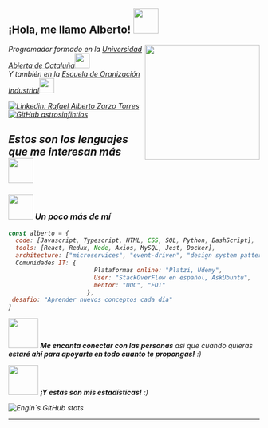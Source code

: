 <h2> ¡Hola, me llamo Alberto! <img src="https://media.giphy.com/media/mGcNjsfWAjY5AEZNw6/giphy.gif" width="50"></h2>
<img align='right' src="https://www.pngkit.com/png/full/41-410975_nerd-glasses-png-nerd-png.png" width="230">
<p><em>Programador formado en la <a href="http://www.uoc.edu">Universidad Abierta de Cataluña</a><img src="https://media.giphy.com/media/fYSnHlufseco8Fh93Z/giphy.gif" width="30"></br>
<em>Y también en la <a href="https://www.eoi.es/">Escuela de Oranización Industrial</a><img src="https://media.giphy.com/media/fYSnHlufseco8Fh93Z/giphy.gif" width="30"></br>
</em></p>

[![Linkedin: Rafael Alberto Zarzo Torres](https://img.shields.io/badge/-AlbertoZarzo-blue?style=flat-square&logo=Linkedin&logoColor=white&link=https://www.linkedin.com/in/albertozarzo/)](https://www.linkedin.com/in/albertozarzo/)
[![GitHub astrosinfintios](https://img.shields.io/github/followers/astrosinfinitos?label=follow&style=social)](https://github.com/astrosinfinitos)

<h2> Estos son los lenguajes que me interesan más <img src="https://giphy.com/gifs/loop-thinking-triple-CaiVJuZGvR8HK" width="50"></h2>


### <img src="https://media.giphy.com/media/VgCDAzcKvsR6OM0uWg/giphy.gif" width="50"> Un poco más de mí  

```javascript
const alberto = {
  code: [Javascript, Typescript, HTML, CSS, SQL, Python, BashScript],
  tools: [React, Redux, Node, Axios, MySQL, Jest, Docker],
  architecture: ["microservices", "event-driven", "design system pattern"],
  Comunidades IT: {
                        Plataformas online: "Platzi, Udemy",
                        User: "StackOverFlow en español, AskUbuntu",
                        mentor: "UOC", "EOI"
                      },
 desafio: "Aprender nuevos conceptos cada día"
}
```

<img src="https://media.giphy.com/media/LnQjpWaON8nhr21vNW/giphy.gif" width="60"> <em><b>Me encanta conectar con las personas</b> asi que cuando quieras <b>estaré ahí para apoyarte en todo cuanto te propongas!</b> :)</em>

<img src="https://media.giphy.com/media/LnQjpWaON8nhr21vNW/giphy.gif" width="60"> <em><b>¡Y estas son mis estadísticas!</b> :)</em>

![Engin`s GitHub stats](https://github-readme-stats.vercel.app/api?username=astrosinfinitos&show_icons=true&theme=radical)


---
